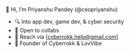 💼 Hi, I’m Priyanshu Pandey (@ceopriyanshu)

- 🔍 Into app dev, game dev, & cyber security
- 🤝 Open to collabs
- 📧 Reach via [cyberrokk.help@gmail.com]
- 🚀 Founder of Cyberrokk & LovVibe

<!---
ceopriyanshu/ceopriyanshu is a ✨ special ✨ repository because its `README.md` (this file) appears on your GitHub profile.
You can click the Preview link to take a look at your changes.
--->
